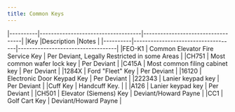 ```yaml
---
title: Common Keys
---
```


|----------|------------------------------------|-----------------------------------|
|Key       |Description                         |Notes                              |
|----------|------------------------------------|-----------------------------------|
|FEO-K1    | Common Elevator Fire Service Key   | Per Deviant, Legally Restricted in some Areas |
|CH751     | Most common wafer lock key         | Per Deviant |
|C415A     | Most common filing cabinet key      | Per Deviant |
|1284X     | Ford "Fleet" Key                   | Per Deviant |
|16120     | Electronic Door Keypad Key         | Per Deviant |
|222343    | Lanier keypad key                  | Per Deviant |
|Cuff Key  | Handcuff Key.                      | |
|A126      | Lanier keypad key                  | Per Deviant |
|CH501     | Elevator (Siemens) Key             | Deviant/Howard Payne |
|CC1       | Golf Cart Key                      | Deviant/Howard Payne |

